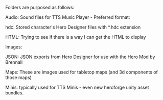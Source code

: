 Folders are purposed as follows:

Audio: Sound files for TTS Music Player - Preferred format:

hdc: Stored character's Hero Designer files with *.hdc extension

HTML: Trying to see if there is a way I can get the HTML to display

Images: 

JSON: JSON exports from Hero Designer for use with the Hero Mod by Brennall

Maps: These are images used for tabletop maps (and 3d components of those maps)

Minis: typically used for TTS Minis - even new heroforge unity asset bundles.